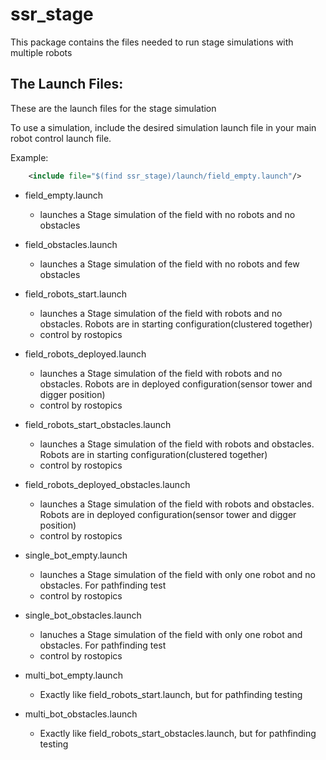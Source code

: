 # ssr_stage

This package contains the files needed to run stage simulations with multiple robots

## The Launch Files:
These are the launch files for the stage simulation

To use a simulation, include the desired simulation launch file in your main robot control launch file.

Example:
```xml
    <include file="$(find ssr_stage)/launch/field_empty.launch"/>
```
* field\_empty.launch
	* launches a Stage simulation of the field with no robots and no obstacles

* field\_obstacles.launch
	* launches a Stage simulation of the field with no robots and few obstacles

* field\_robots\_start.launch
	* launches a Stage simulation of the field with robots and no obstacles. Robots are in starting configuration(clustered together)
	* control by rostopics

* field\_robots\_deployed.launch
	* launches a Stage simulation of the field with robots and no obstacles. Robots are in deployed configuration(sensor tower and digger position)
	* control by rostopics

* field\_robots\_start\_obstacles.launch
	* launches a Stage simulation of the field with robots and obstacles. Robots are in starting configuration(clustered together)
	* control by rostopics

* field\_robots\_deployed\_obstacles.launch
	* launches a Stage simulation of the field with robots and obstacles. Robots are in deployed configuration(sensor tower and digger position)
	* control by rostopics

* single\_bot\_empty.launch
	* launches a Stage simulation of the field with only one robot and no obstacles. For pathfinding test
	* control by rostopics

* single\_bot\_obstacles.launch
	* lanuches a Stage simulation of the field with only one robot and obstacles. For pathfinding test
	* control by rostopics

* multi\_bot\_empty.launch
	* Exactly like field\_robots\_start.launch, but for pathfinding testing

* multi\_bot\_obstacles.launch
	* Exactly like field\_robots\_start\_obstacles.launch, but for pathfinding testing

